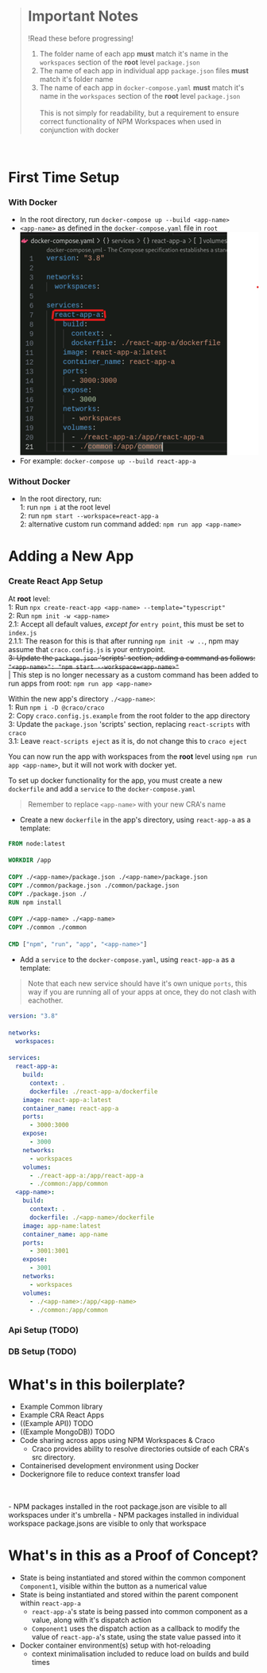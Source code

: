 > # Important Notes<br/>
> !Read these before progressing!
> 1. The folder name of each app **must** match it's name in the `workspaces` section of the **root** level `package.json` <br/>
> 2. The name of each app in individual app `package.json` files **must** match it's folder name
> 3. The name of each app in `docker-compose.yaml` **must** match it's name in the `workspaces` section of the **root** level `package.json` <br/><br/>
> This is not simply for readability, but a requirement to ensure correct functionality of NPM Workspaces when used in conjunction with docker

<br/>

# First Time Setup
### With Docker
- In the root directory, run `docker-compose up --build <app-name>`
- `<app-name>` as defined in the `docker-compose.yaml` file in `root`
![Showing location of app name in docker-compose yaml](./docs/react-app-a-docker-compose.png)
- For example: `docker-compose up --build react-app-a`

### Without Docker
- In the root directory, run: <br/>
1: run `npm i` at the root level <br/>
2: run `npm start --workspace=react-app-a` <br/>
2: alternative custom run command added: `npm run app <app-name>` <br/>


# Adding a New App
### Create React App Setup
At **root** level: <br/>
1: Run `npx create-react-app <app-name> --template="typescript"` <br/>
2: Run `npm init -w <app-name>` <br/>
2.1: Accept all default values, _except for_ `entry point`, this must be set to `index.js` <br/>
2.1.1: The reason for this is that after running `npm init -w ..`, npm may assume that `craco.config.js` is your entrypoint. <br/>
~~3: Update the `package.json` 'scripts' section, adding a command as follows: `"<app-name>": "npm start --workspace=<app-name>"`~~
<br/>| This step is no longer necessary as a custom command has been added to run apps from root: `npm run app <app-name>` 

Within the new app's directory `./<app-name>`: <br/>
1: Run `npm i -D @craco/craco` <br/>
2: Copy `craco.config.js.example` from the root folder to the app directory <br/>
3: Update the `package.json` 'scripts' section, replacing `react-scripts` with `craco` <br/>
3.1: Leave `react-scripts eject` as it is, do not change this to `craco eject` <br/>

You can now run the app with workspaces from the **root** level using `npm run app <app-name>`, but it will not work with docker yet.

To set up docker functionality for the app, you must create a new `dockerfile` and add a `service` to the `docker-compose.yaml`

> Remember to replace `<app-name>` with your new CRA's name

- Create a new `dockerfile` in the app's directory, using `react-app-a` as a template:
``` dockerfile
FROM node:latest

WORKDIR /app

COPY ./<app-name>/package.json ./<app-name>/package.json
COPY ./common/package.json ./common/package.json
COPY ./package.json ./
RUN npm install

COPY ./<app-name> ./<app-name>
COPY ./common ./common

CMD ["npm", "run", "app", "<app-name>"]
```

- Add a `service` to the `docker-compose.yaml`, using `react-app-a` as a template:
> Note that each new service should have it's own unique `ports`, this way if you are running all of your apps at once, they do not clash with eachother.
```yaml
version: "3.8"

networks:
  workspaces:

services:
  react-app-a:
    build:
      context: .
      dockerfile: ./react-app-a/dockerfile
    image: react-app-a:latest
    container_name: react-app-a
    ports:
      - 3000:3000
    expose:
      - 3000
    networks:
      - workspaces
    volumes: 
      - ./react-app-a:/app/react-app-a
      - ./common:/app/common
  <app-name>:
    build:
      context: .
      dockerfile: ./<app-name>/dockerfile
    image: app-name:latest
    container_name: app-name
    ports:
      - 3001:3001
    expose:
      - 3001
    networks:
      - workspaces
    volumes: 
      - ./<app-name>:/app/<app-name>
      - ./common:/app/common
```

### Api Setup (TODO)
### DB Setup (TODO)

# What's in this boilerplate?
- Example Common library
- Example CRA React Apps
- ((Example API)) TODO
- ((Example MongoDB)) TODO
- Code sharing across apps using NPM Workspaces & Craco
  - Craco provides ability to resolve directories outside of each CRA's src directory.
- Containerised development environment using Docker
- Dockerignore file to reduce context transfer load
<br/>
<br/>
- NPM packages installed in the root package.json are visible to all workspaces under it's umbrella
- NPM packages installed in individual workspace package.jsons are visible to only that workspace
<br/>

# What's in this as a Proof of Concept?

- State is being instantiated and stored within the common component `Component1`, visible within the button as a numerical value
- State is being instantiated and stored within the parent component within `react-app-a`
  - `react-app-a`'s state is being passed into common component as a value, along with it's dispatch action
  - `Component1` uses the dispatch action as a callback to modify the value of `react-app-a`'s state, using the state value passed into it
- Docker container environment(s) setup with hot-reloading
  - context minimalisation included to reduce load on builds and build times